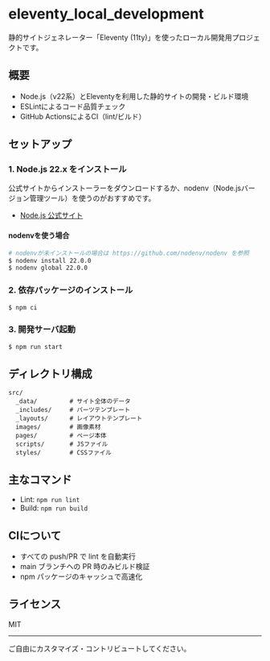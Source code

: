 # eleventy_local_development

静的サイトジェネレーター「Eleventy (11ty)」を使ったローカル開発用プロジェクトです。

## 概要

- Node.js（v22系）とEleventyを利用した静的サイトの開発・ビルド環境
- ESLintによるコード品質チェック
- GitHub ActionsによるCI（lint/ビルド）

## セットアップ

### 1. Node.js 22.x をインストール

公式サイトからインストーラーをダウンロードするか、nodenv（Node.jsバージョン管理ツール）を使うのがおすすめです。

- [Node.js 公式サイト](https://nodejs.org/ja/download/)

#### nodenvを使う場合

```sh
# nodenvが未インストールの場合は https://github.com/nodenv/nodenv を参照
$ nodenv install 22.0.0
$ nodenv global 22.0.0
```

### 2. 依存パッケージのインストール

```sh
$ npm ci
```

### 3. 開発サーバ起動

```sh
$ npm run start
```

## ディレクトリ構成

```text
src/
  _data/         # サイト全体のデータ
  _includes/     # パーツテンプレート
  _layouts/      # レイアウトテンプレート
  images/        # 画像素材
  pages/         # ページ本体
  scripts/       # JSファイル
  styles/        # CSSファイル
```

## 主なコマンド

- Lint: `npm run lint`
- Build: `npm run build`

## CIについて

- すべての push/PR で lint を自動実行
- main ブランチへの PR 時のみビルド検証
- npm パッケージのキャッシュで高速化

## ライセンス

MIT

---

ご自由にカスタマイズ・コントリビュートしてください。
